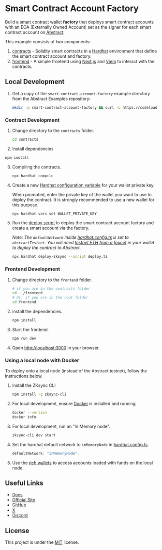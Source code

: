 # Smart Contract Account Factory

Build a [smart contract wallet](https://docs.abs.xyz/how-abstract-works/native-account-abstraction/smart-contract-wallets) **factory**
that deploys smart contract accounts with an EOA (Externally Owned Account) set as the signer for each smart contract account on [Abstract](https://docs.abs.xyz/).

This example consists of two components:

1. [contracts](./contracts) - Solidity smart contracts in a [Hardhat](https://hardhat.org/) environment that define the smart contract account and factory.
2. [frontend](./frontend) - A simple frontend using [Next.js](https://nextjs.org/) and [Viem](https://viem.sh/) to interact with the contracts.

## Local Development

1. Get a copy of the `smart-contract-account-factory` example directory from the Abstract Examples repository:

   ```bash
   mkdir -p smart-contract-account-factory && curl -L https://codeload.github.com/Abstract-Foundation/examples/tar.gz/main | tar -xz --strip=2 -C smart-contract-account-factory examples-main/smart-contract-account-factory && cd smart-contract-account-factory
   ```

### Contract Development

1. Change directory to the `contracts` folder.

   ```bash
   cd contracts
   ```

2. Install dependencies

  ```bash
  npm install
  ```

3. Compiling the contracts.

   ```bash
   npx hardhat compile
   ```

4. Create a new [Hardhat configuration variable](https://hardhat.org/hardhat-runner/docs/guides/configuration-variables) for your wallet private key.

   When prompted, enter the private key of the wallet you want to use to deploy the contract.
   It is strongly recommended to use a new wallet for this purpose.

   ```bash
   npx hardhat vars set WALLET_PRIVATE_KEY
   ```

5. Run the [deploy script](./contracts/deploy/deploy.ts) to deploy the smart contract account factory and create a smart account via the factory.

   _Note: The `defaultNetwork` inside [hardhat.config.ts](./contracts/hardhat.config.ts) is set to `abstractTestnet`. You will need [testnet ETH from a faucet](https://docs.abs.xyz/ecosystem/faucets) in your wallet to deploy the contract to Abstract._

   ```bash
   npx hardhat deploy-zksync --script deploy.ts
   ```

### Frontend Development

1. Change directory to the `frontend` folder.

   ```bash
   # if you are in the contracts folder
   cd ../frontend
   # Or, if you are in the root folder
   cd frontend
   ```

2. Install the dependencies.

   ```bash
   npm install
   ```

3. Start the frontend.

   ```bash
   npm run dev
   ```

4. Open [http://localhost:3000](http://localhost:3000) in your browser.

### Using a local node with Docker

To deploy onto a local node (instead of the Abstract testnet), follow the instructions below.

1. Install the ZKsync CLI

   ```bash
   npm install -g zksync-cli
   ```

2. For local development, ensure [Docker](https://docs.docker.com/get-docker/) is installed and running.

   ```bash
   docker --version
   docker info
   ```

3. For local development, run an "In Memory node".

   ```bash
   zksync-cli dev start
   ```

4. Set the hardhat default network to `inMemoryNode` in [hardhat.config.ts](./hardhat.config.ts).

   ```typescript
   defaultNetwork: "inMemoryNode",
   ```

5. Use the [rich wallets](https://docs.zksync.io/build/test-and-debug/in-memory-node#pre-configured-rich-wallets) to access accounts loaded with funds on the local node.

## Useful Links

- [Docs](https://docs.abs.xyz/)
- [Official Site](https://abs.xyz/)
- [GitHub](https://github.com/Abstract-Foundation)
- [X](https://x.com/AbstractChain)
- [Discord](https://discord.com/invite/abstractchain)

## License

This project is under the [MIT](./LICENSE) license.
